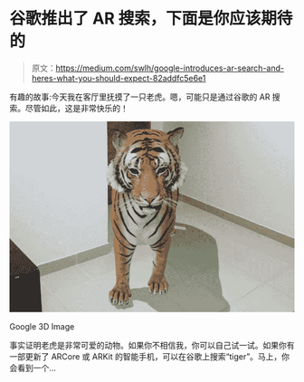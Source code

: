 # 谷歌推出了 AR 搜索，下面是你应该期待的

> 原文：<https://medium.com/swlh/google-introduces-ar-search-and-heres-what-you-should-expect-82addfc5e6e1>

有趣的故事:今天我在客厅里抚摸了一只老虎。嗯，可能只是通过谷歌的 AR 搜索。尽管如此，这是非常快乐的！

![](img/8cae2b2603ad35a2c136fba5623093b1.png)

Google 3D Image

事实证明老虎是非常可爱的动物。如果你不相信我，你可以自己试一试。如果你有一部更新了 ARCore 或 ARKit 的智能手机，可以在谷歌上搜索“tiger”。马上，你会看到一个…
